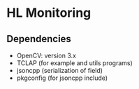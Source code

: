 # HL Monitoring


## Dependencies

- OpenCV: version 3.x
- TCLAP (for example and utils programs)
- jsoncpp (serialization of field)
- pkgconfig (for jsoncpp include)
